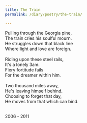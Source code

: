 ```yaml
---
title: The Train
permalink: /diary/poetry/the-train/

---
```

<div class="poetry">

Pulling through the Georgia pine,<br/>
The train cries his soulful mourn.<br/>
He struggles down that black line<br/>
Where light and love are foreign.<br/>
<br/>
Riding upon these steel rails,<br/>
It's a lonely 3am.<br/>
Fiery fortitude fails<br/>
For the dreamer within him.<br/>
<br/>
Two thousand miles away,<br/>
He's leaving himself behind.<br/>
Choosing to forget that day,<br/>
He moves from that which can bind.<br/>
<br/>

<div class="poetry_date">2006 - 2011</div>


</div>
